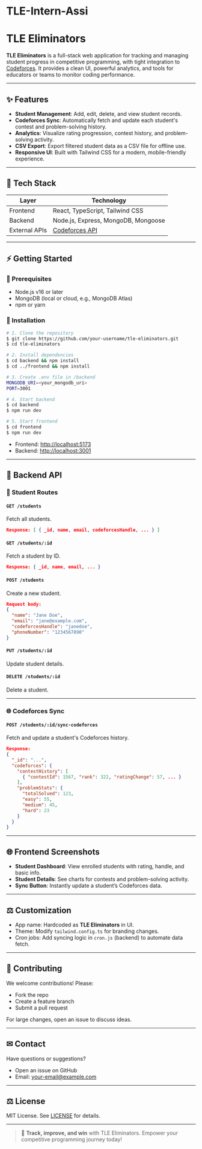 ﻿# TLE-Intern-Assi
# TLE Eliminators

**TLE Eliminators** is a full-stack web application for tracking and managing student progress in competitive programming, with tight integration to [Codeforces](https://codeforces.com/). It provides a clean UI, powerful analytics, and tools for educators or teams to monitor coding performance.

---

## ✨ Features

* **Student Management**: Add, edit, delete, and view student records.
* **Codeforces Sync**: Automatically fetch and update each student's contest and problem-solving history.
* **Analytics**: Visualize rating progression, contest history, and problem-solving activity.
* **CSV Export**: Export filtered student data as a CSV file for offline use.
* **Responsive UI**: Built with Tailwind CSS for a modern, mobile-friendly experience.

---

## 🚀 Tech Stack

| Layer         | Technology                                   |
| ------------- | -------------------------------------------- |
| Frontend      | React, TypeScript, Tailwind CSS              |
| Backend       | Node.js, Express, MongoDB, Mongoose          |
| External APIs | [Codeforces API](https://codeforces.com/api) |

---

## ⚡ Getting Started

### 🔺 Prerequisites

* Node.js v16 or later
* MongoDB (local or cloud, e.g., MongoDB Atlas)
* npm or yarn

### 🔁 Installation

```bash
# 1. Clone the repository
$ git clone https://github.com/your-username/tle-eliminators.git
$ cd tle-eliminators
```

```bash
# 2. Install dependencies
$ cd backend && npm install
$ cd ../frontend && npm install
```

```bash
# 3. Create .env file in /backend
MONGODB_URI=<your_mongodb_uri>
PORT=3001
```

```bash
# 4. Start backend
$ cd backend
$ npm run dev
```

```bash
# 5. Start frontend
$ cd frontend
$ npm run dev
```

* Frontend: [http://localhost:5173](http://localhost:5173)
* Backend: [http://localhost:3001](http://localhost:3001)

---

## 🔐 Backend API

### 📃 Student Routes

#### `GET /students`

Fetch all students.

```json
Response: [ { _id, name, email, codeforcesHandle, ... } ]
```

#### `GET /students/:id`

Fetch a student by ID.

```json
Response: { _id, name, email, ... }
```

#### `POST /students`

Create a new student.

```json
Request body:
{
  "name": "Jane Doe",
  "email": "jane@example.com",
  "codeforcesHandle": "janedoe",
  "phoneNumber": "1234567890"
}
```

#### `PUT /students/:id`

Update student details.

#### `DELETE /students/:id`

Delete a student.

---

### 🌐 Codeforces Sync

#### `POST /students/:id/sync-codeforces`

Fetch and update a student's Codeforces history.

```json
Response:
{
  "_id": "...",
  "codeforces": {
    "contestHistory": [
      { "contestId": 1567, "rank": 322, "ratingChange": 57, ... }
    ],
    "problemStats": {
      "totalSolved": 123,
      "easy": 55,
      "medium": 45,
      "hard": 23
    }
  }
}
```

---

## 🌐 Frontend Screenshots

* **Student Dashboard**: View enrolled students with rating, handle, and basic info.
* **Student Details**: See charts for contests and problem-solving activity.
* **Sync Button**: Instantly update a student’s Codeforces data.

---

## ⚖ Customization

* App name: Hardcoded as **TLE Eliminators** in UI.
* Theme: Modify `tailwind.config.ts` for branding changes.
* Cron jobs: Add syncing logic in `cron.js` (backend) to automate data fetch.

---

## 🙌 Contributing

We welcome contributions! Please:

* Fork the repo
* Create a feature branch
* Submit a pull request

For large changes, open an issue to discuss ideas.

---

## ✉ Contact

Have questions or suggestions?

* Open an issue on GitHub
* Email: [your-email@example.com](mailto:your-email@example.com)

---

## ⚖ License

MIT License. See [LICENSE](LICENSE) for details.

---

> 🚀 **Track, improve, and win** with TLE Eliminators. Empower your competitive programming journey today!

